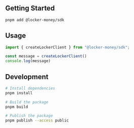 ## Getting Started
```zsh
pnpm add @locker-money/sdk
```

## Usage
```ts
import { createLockerClient } from "@locker-money/sdk";

const message = createLockerClient()
console.log(message)
```

## Development
```zsh
# Install dependencies  
pnpm install

# Build the package
pnpm build

# Publish the package
pnpm publish --access public
```
